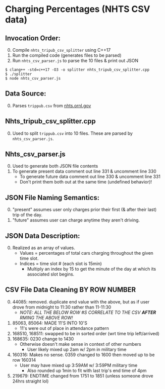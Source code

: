 
# Charging Percentages (NHTS CSV data)

## Invocation Order:
  0. Compile `nhts_tripub_csv_splitter` using C++17
  1. Run the compiled code (generates files to be parsed)
  2. Run `nhts_csv_parser.js` to parse the 10 files & print out JSON
```
$ clang++ -std=c++17 -O3 -o splitter nhts_tripub_csv_splitter.cpp
$ ./splitter
$ node nhts_csv_parser.js
```

## Data Source:
  0. Parses `trippub.csv` from [nhts.ornl.gov](https://nhts.ornl.gov/)

## Nhts_tripub_csv_splitter.cpp
  0. Used to split `trippub.csv` into 10 files. These are parsed by `nhts_csv_parser.js`.

## Nhts_csv_parser.js
  0. Used to generate both JSON file contents
  1. To generate present data comment out line 331 & uncomment line 330
     * To generate future data comment out line 330 & uncomment line 331
     * Don't print them both out at the same time (undefined behavior)!

## JSON File Naming Semantics:
  0. "present" assumes user only charges prior their first (& after their last) trip of the day.
  1. "future" assumes user can charge anytime they aren't driving.

## JSON Data Description:
  0. Realized as an array of values. 
     * Values = percentages of total cars charging throughout the given time slot.
     * Indices = time slot # (each slot is 15min)
       - Multiply an index by 15 to get the minute of the day at which its associated slot begins.

## CSV File Data Cleaning BY ROW NUMBER
  0. 44085: removed. duplicate end value with the above, but as if user drove from midnight to 11:30 rather than 11-11:30
     * _NOTE: ALL THE BELOW ROW #S CORRELATE TO THE CSV **AFTER** RMING THE ABOVE ROW!_
  1. 85063, 85064: MADE 11'S INTO 10'S 
     * 11's were out of place in attendance pattern
  2. 168510, 168511: swapped to be in sorted order (wrt time trip left/arrived)
  2. 168635: 0230 change to 1430 
     * Otherwise doesn't make sense in context of other numbers
       - User likely mixed up 2am w/ 2pm in military time
  3. 160316: Makes no sense. 0359 changed to 1600 then moved up to be row 160314 
     * User may have mixed up 3:59AM w/ 3:59PM military time
       - Also rounded up 1min to fit with last trip's end time of 4pm
  4. 219679: ENDTIME changed from 1751 to 1851 (unless someone drove 24hrs straight lol)
